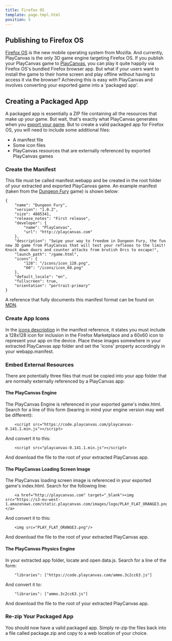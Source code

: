 ```yaml
---
title: Firefox OS
template: page.tmpl.html
position: 5
---
```


## Publishing to Firefox OS

[Firefox OS][firefoxos] is the new mobile operating system from Mozilla. And currently, PlayCanvas is the only 3D game engine targeting Firefox OS. If you publish your PlayCanvas game to [PlayCanvas](publish_playcanvas), you can play it quite happily via Firefox OS's bundled Firefox browser app. But what if your users want to install the game to their home screen and play offline without having to access it via the browser? Achieving this is easy with PlayCanvas and involves converting your exported game into a 'packaged app'.

## Creating a Packaged App

A packaged app is essentially a ZIP file containing all the resources that make up your game. But wait, that's exactly what PlayCanvas generates when you [export your game][publish_selfhost]. But to create a valid packaged app for Firefox OS, you will need to include some additional files:

* A manifest file
* Some icon files
* PlayCanvas resources that are externally referenced by exported PlayCanvas games

### Create the Manifest

This file must be called manifest.webapp and be created in the root folder of your extracted and exported PlayCanvas game. An example manifest (taken from the [Dungeon Fury][dungeon_fury] game) is shown below:

~~~javascript~~~
{
    "name": "Dungeon Fury",
    "version": "1.0.2",
    "size": 4885341,
    "release_notes": "First release",
    "developer": {
        "name": "PlayCanvas",
        "url": "http://playcanvas.com"
    },
    "description": "Swipe your way to freedom in Dungeon Fury, the fun new 3D game from PlayCanvas that will test your reflexes to the limit! Knock down doors and counter attacks from brutish Orcs to escape!",
    "launch_path": "/game.html",
    "icons": {
        "128": "/icons/icon_128.png",
        "60": "/icons/icon_60.png"
    },
    "default_locale": "en",
    "fullscreen": true,
    "orientation": "portrait-primary"
}
~~~

A reference that fully documents this manifest format can be found on [MDN][mdn].

### Create App Icons

In the [icons description][icons] in the manifest reference, it states you must include a 128x128 icon for inclusion in the Firefox Marketplace and a 60x60 icon to represent your app on the device. Place these images somewhere in your extracted PlayCanvas app folder and set the 'icons' property accordingly in your webapp.manifest.

### Embed External Resources

There are potentially three files that must be copied into your app folder that are normally externally referenced by a PlayCanvas app:

#### The PlayCanvas Engine

The PlayCanvas Engine is referenced in your exported game's index.html. Search for a line of this form (bearing in mind your engine version may well be different):

~~~html~~~
    <script src="https://code.playcanvas.com/playcanvas-0.141.1.min.js"></script>
~~~

And convert it to this:

~~~html~~~
    <script src="playcanvas-0.141.1.min.js"></script>
~~~

And download the file to the root of your extracted PlayCanvas app.

#### The PlayCanvas Loading Screen Image

The PlayCanvas loading screen image is referenced in your exported game's index.html. Search for the following line:

~~~html~~~
    <a href="http://playcanvas.com" target="_blank"><img src="https://s3-eu-west-1.amazonaws.com/static.playcanvas.com/images/logo/PLAY_FLAT_ORANGE3.png"/></a>
~~~

And convert it to this:

~~~html~~~
    <img src="PLAY_FLAT_ORANGE3.png"/>
~~~

And download the file to the root of your extracted PlayCanvas app.

#### The PlayCanvas Physics Engine

In your extracted app folder, locate and open data.js. Search for a line of the form:

~~~javascript~~~
    "libraries": ["https://code.playcanvas.com/ammo.3c2cc63.js"]
~~~

And convert it to:

~~~javascript~~~
    "libraries": ["ammo.3c2cc63.js"]
~~~

And download the file to the root of your extracted PlayCanvas app.

### Re-zip Your Packaged App

You should now have a valid packaged app. Simply re-zip the files back into a file called package.zip and copy to a web location of your choice.

[firefoxos]: http://www.mozilla.org/en-US/firefox/os/
[publish_playcanvas]: /user-manual/publishing/playcanvas
[publish_selfhost]: /user-manual/publishing/selfhosting
[dungeon_fury]: http://apps.playcanvas.com/playcanvas/dungeonfury/dungeonfury
[mdn]: https://developer.mozilla.org/en-US/Apps/Developing/Manifest
[icons]: https://developer.mozilla.org/en-US/Apps/Developing/Manifest#icons
